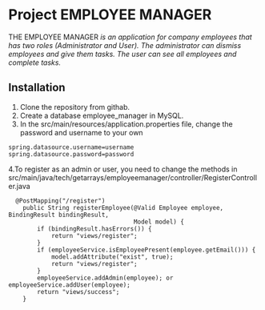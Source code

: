 # Project EMPLOYEE MANAGER

THE EMPLOYEE MANAGER *is an application for company employees that has two roles (Administrator and User).
The administrator can dismiss employees and give them tasks.
The user can see all employees and complete tasks.*

## Installation
1. Clone the repository from githab.
2. Create a database employee_manager in MySQL. 
3. In the src/main/resources/application.properties file, change the password and username to your own
```
spring.datasource.username=username
spring.datasource.password=password
```
4.To register as an admin or user, you need to change the methods in src/main/java/tech/getarrays/employeemanager/controller/RegisterController.java
```
  @PostMapping("/register")
    public String registerEmployee(@Valid Employee employee, BindingResult bindingResult,
                                   Model model) {
        if (bindingResult.hasErrors()) {
            return "views/register";
        }
        if (employeeService.isEmployeePresent(employee.getEmail())) {
            model.addAttribute("exist", true);
            return "views/register";
        }
        employeeService.addAdmin(employee); or  employeeService.addUser(employee);
        return "views/success";
    }
```
